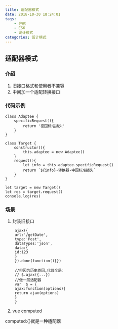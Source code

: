 ```yaml
---
title: 适配器模式
date: 2018-10-30 18:24:01
tags:
	- 导航
    - ES6
    - 设计模式
categories: 设计模式
---
```


## 适配器模式

### 介绍

1. 旧接口格式和使用者不兼容
2. 中间加一个适配转换接口

### 代码示例


	
	class Adaptee {
	    specificRequest(){
	        return '德国标准插头'
	    }
	}
	
	class Target {
	    constructor(){
	        this.adaptee = new Adaptee()
	    }
	    request(){
	        let info = this.adaptee.specificRequest()
	        return `${info}-转换器-中国标准插头`
	    }
	}
	
	let target = new Target()
	let res = target.request()
	console.log(res)


### 场景
1. 封装旧接口

    	ajax({
    	url:'/getDate',
    	type:'Post',
    	dataTypes:'json',
    	data:{
    	id:123
    	}
    	}).done(function(){})
    	
    	//但因为历史原因,代码全是:
    	// $.ajax({...})
    	//做一层适配器
    	var  $ = {
    	ajax:function(options){
    	return ajax(options)
    	}
    	}

2. vue computed

computed:{}就是一种适配器